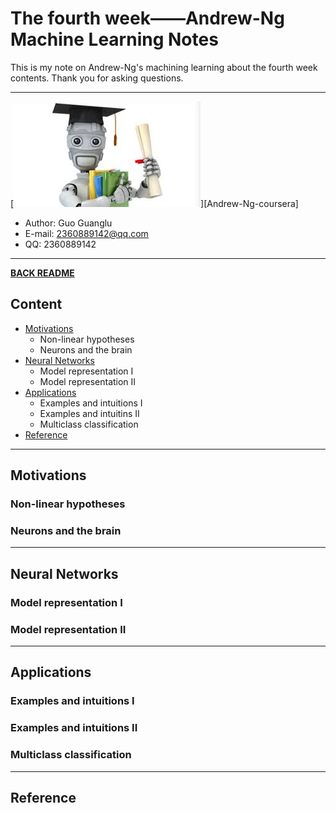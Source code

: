 # The fourth week——Andrew-Ng Machine Learning Notes  
This is my note on Andrew-Ng's machining learning about the fourth week contents. Thank you for asking questions.

***
[![](/picture/the_first_week/fig_ML.jpg)][Andrew-Ng-coursera]  
- Author: Guo Guanglu  
- E-mail: 2360889142@qq.com
- QQ: 2360889142  

*** 
[**BACK README**](README.md)  

## Content
* [Motivations](#motivations)  
	* Non-linear hypotheses  
	* Neurons and the brain  
* [Neural Networks](#neural-networks)
	* Model representation I  
	* Model representation II  
* [Applications](#applications)  
	* Examples and intuitions I  
	* Examples and intuitins II  
	* Multiclass classification  
* [Reference](#reference)
	
***  
Motivations  
------  
### Non-linear hypotheses  

### Neurons and the brain  

***  
Neural Networks  
-----  
### Model representation I  

### Model representation II  

***  
Applications  
------  
### Examples and intuitions I  

### Examples and intuitions II  

### Multiclass classification  

***
Reference  
----  

